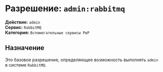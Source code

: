 # Разрешение: `admin:rabbitmq`

**Действие:** `admin`  
**Сервис:** `RabbitMQ`  
**Категория:** `Вспомогательные сервисы РвР`

## Назначение
Это базовое разрешение, определяющее возможность выполнять `admin` в системе `RabbitMQ`.

